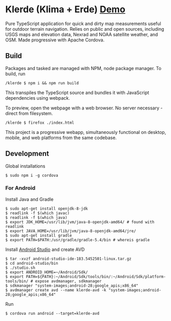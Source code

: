 # Klerde (Klima + Erde) [Demo](https://rwev.github.io/klerde/)
Pure TypeScript application for quick and dirty map measurements useful for outdoor terrain navigation. Relies on public and open sources, including USGS maps and elevation data, Nexrad and NOAA satellite weather, and OSM. Made progressive with Apache Cordova.

## Build 

Packages and tasked are managed with NPM, node package manager. To build, run
```shell
/klerde $ npm i && npm run build
```

This transpiles the TypeScript source and bundles it with JavaScript dependencies using webpack. 

To preview, open the webpage with a web browser. No server necessary - direct from filesystem.
```shell
/klerde $ firefox ./index.html
```

This project is a progressive webapp, simultaneously functional on desktop, mobile, and web platforms from the same codebase.

## Development 

Global installations
```shell
$ sudo npm i -g cordova
```

### For Android 
Install Java and Gradle 
```shell
$ sudo apt-get install openjdk-8-jdk
$ readlink -f $(which javac)
$ readlink -f $(which java)
$ export JDK_HOME=/usr/lib/jvm/java-8-openjdk-amd64/ # found with readlink
$ export JAVA_HOME=/usr/lib/jvm/java-8-openjdk-amd64/jre/
$ sudo apt-get install gradle
$ export PATH=$PATH:/usr/gradle/gradle-5.4/bin # whereis gradle
```
Install [Android Studio](https://developer.android.com/studio/index.html) and create AVD
```shell 
$ tar -xvzf android-studio-ide-183.5452501-linux.tar.gz
$ cd android-studio/bin
$ ./studio.sh
$ export ANDROID_HOME=~/Android/Sdk/
$ export PATH=${PATH}:~/Android/Sdk/tools/bin/:~/Android/Sdk/platform-tools/bin/ # expose avdmanager, sdkmanager
$ sdkmanager "system-images;android-28;google_apis;x86_64"
$ avdmanager create avd --name klerde-avd -k "system-images;android-28;google_apis;x86_64"
```

Run 
```shell
$ cordova run android --target=klerde-avd
```


